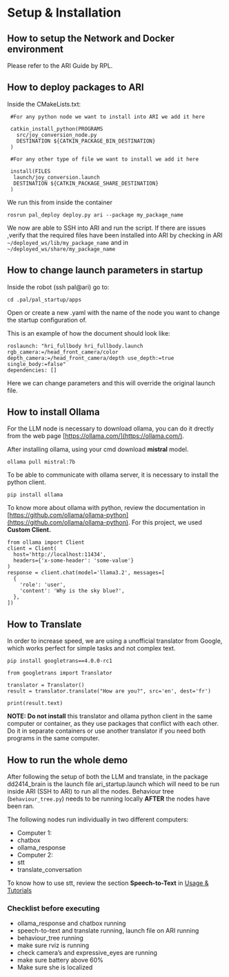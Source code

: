 # Setup & Installation

## How to setup the Network and Docker environment

Please refer to the ARI Guide by RPL.

## How to deploy packages to ARI

Inside the CMakeLists.txt:

```
 #For any python node we want to install into ARI we add it here
 
 catkin_install_python(PROGRAMS
   src/joy_conversion_node.py
   DESTINATION ${CATKIN_PACKAGE_BIN_DESTINATION}
 )
 
 #For any other type of file we want to install we add it here
 
 install(FILES
  launch/joy_conversion.launch
  DESTINATION ${CATKIN_PACKAGE_SHARE_DESTINATION}
 )
```

We run this from inside the container

```
rosrun pal_deploy deploy.py ari --package my_package_name
```

We now are able to SSH into ARI and run the script. If there are issues ,verify that the required files have been installed into ARI by checking in ARI `~/deployed_ws/lib/my_package_name` and in `~/deployed_ws/share/my_package_name`

## How to change launch parameters in startup

Inside the robot (ssh pal@ari) go to:

```
cd .pal/pal_startup/apps
```

Open or create a new .yaml with the name of the node you want to change the startup configuration of.

This is an example of how the document should look like:

```
roslaunch: "hri_fullbody hri_fullbody.launch rgb_camera:=/head_front_camera/color depth_camera:=/head_front_camera/depth use_depth:=true single_body:=false"
dependencies: []
```

Here we can change parameters and this will override the original launch file.

## How to install Ollama

For the LLM node is necessary to download ollama, you can do it drectly from the web page [https://ollama.com/](https://ollama.com/).

After installing ollama, using your cmd download **mistral** model.

```
ollama pull mistral:7b
```

To be able to communicate with ollama server, it is necessary to install the python client.

```
pip install ollama
```

To know more about ollama with python, review the documentation in [https://github.com/ollama/ollama-python](https://github.com/ollama/ollama-python). For this project, we used **Custom Client.**

```
from ollama import Client
client = Client(
  host='http://localhost:11434',
  headers={'x-some-header': 'some-value'}
)
response = client.chat(model='llama3.2', messages=[
  {
    'role': 'user',
    'content': 'Why is the sky blue?',
  },
])
```

## How to Translate

In order to increase speed, we are using a unofficial translator from Google, which works perfect for simple tasks and not complex text.

```
pip install googletrans==4.0.0-rc1
```

```
from googletrans import Translator

translator = Translator()
result = translator.translate("How are you?", src='en', dest='fr')

print(result.text)
```

**NOTE: Do not install** this translator and ollama python client in the same computer or container, as they use packages that conflict with each other. Do it in separate containers or use another translator if you need both programs in the same computer.

## How to run the whole demo

After following the setup of both the LLM and translate, in the package dd2414\_brain is the launch file ari\_startup.launch which will need to be run inside ARI (SSH to ARI) to run all the nodes. Behaviour tree (`behaviour_tree.py`) needs to be running locally **AFTER** the nodes have been ran.

The following nodes run individually in two different computers:

- Computer 1:
-   chatbox
-   ollama\_response
- Computer 2:
-   stt
-   translate\_conversation

To know how to use stt, review the section **Speech-to-Text** in [Usage & Tutorials](https://github.com/KTH-RPL/dd2414_ari_assistant/blob/development/docs/usage_and_tutorials.md)

### Checklist before executing

- ollama\_response and chatbox running
- speech-to-text and translate running, launch file on ARI running
- behaviour\_tree running
- make sure rviz is running
- check camera’s and expressive\_eyes are running
- make sure battery above 60%
- Make sure she is localized
